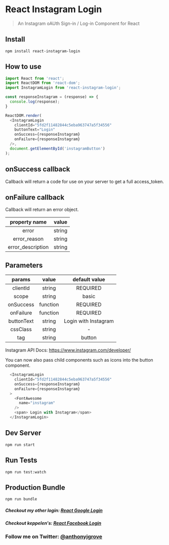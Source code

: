 # React Instagram Login

> An Instagram oAUth Sign-in / Log-in Component for React


## Install
```
npm install react-instagram-login

```
## How to use
```js
import React from 'react';
import ReactDOM from 'react-dom';
import InstagramLogin from 'react-instagram-login';

const responseInstagram = (response) => {
  console.log(response);
}

ReactDOM.render(
  <InstagramLogin
    clientId="5fd2f11482844c5eba963747a5f34556"
    buttonText="Login"
    onSuccess={responseInstagram}
    onFailure={responseInstagram}
  />,
  document.getElementById('instagramButton')
);
```
## onSuccess callback

Callback will return a code for use on your server to get a full access_token.

## onFailure callback

Callback will return an error object.

| property name       |  value   |
|:-------------------:|:--------:|
|       error         |  string  |
|    error_reason     |  string  |
|  error_description  |  string  |

## Parameters

|    params    |   value  |             default value            |
|:------------:|:--------:|:------------------------------------:|
|    clientId  |  string  |               REQUIRED               |
|     scope    |  string  |                 basic                |
|   onSuccess  | function |               REQUIRED               |
|   onFailure  | function |               REQUIRED               |
|   buttonText |  string  |            Login with Instagram      |
|   cssClass   |  string  |                   -                  |
|     tag      |  string  |                button                |

Instagram API Docs: https://www.instagram.com/developer/

You can now also pass child components such as icons into the button component.
```js
  <InstagramLogin
    clientId="5fd2f11482844c5eba963747a5f34556"
    onSuccess={responseInstagram}
    onFailure={responseInstagram}
  >
    <FontAwesome
      name="instagram"
    />
    <span> Login with Instagram</span>
  </InstagramLogin>

```
## Dev Server
```
npm run start

```
## Run Tests
```
npm run test:watch

```

## Production Bundle
```
npm run bundle
```
##### Checkout my other login: [React Google Login](https://github.com/anthonyjgrove/react-google-login)

##### Checkout keppelen's: [React Facebook Login](https://github.com/keppelen/react-facebook-login)

### Follow me on Twitter: [@anthonyjgrove](https://twitter.com/anthonyjgrove)
